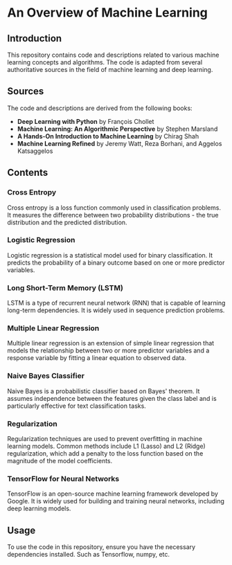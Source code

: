 # An Overview of Machine Learning

## Introduction

This repository contains code and descriptions related to various machine learning concepts and algorithms. The code is adapted from several authoritative sources in the field of machine learning and deep learning.

## Sources

The code and descriptions are derived from the following books:
- **Deep Learning with Python** by François Chollet
- **Machine Learning: An Algorithmic Perspective** by Stephen Marsland
- **A Hands-On Introduction to Machine Learning** by Chirag Shah
- **Machine Learning Refined** by Jeremy Watt, Reza Borhani, and Aggelos Katsaggelos

## Contents

### Cross Entropy
Cross entropy is a loss function commonly used in classification problems. It measures the difference between two probability distributions - the true distribution and the predicted distribution.

### Logistic Regression
Logistic regression is a statistical model used for binary classification. It predicts the probability of a binary outcome based on one or more predictor variables.

### Long Short-Term Memory (LSTM)
LSTM is a type of recurrent neural network (RNN) that is capable of learning long-term dependencies. It is widely used in sequence prediction problems.

### Multiple Linear Regression
Multiple linear regression is an extension of simple linear regression that models the relationship between two or more predictor variables and a response variable by fitting a linear equation to observed data.

### Naive Bayes Classifier
Naive Bayes is a probabilistic classifier based on Bayes' theorem. It assumes independence between the features given the class label and is particularly effective for text classification tasks.

### Regularization
Regularization techniques are used to prevent overfitting in machine learning models. Common methods include L1 (Lasso) and L2 (Ridge) regularization, which add a penalty to the loss function based on the magnitude of the model coefficients.

### TensorFlow for Neural Networks
TensorFlow is an open-source machine learning framework developed by Google. It is widely used for building and training neural networks, including deep learning models.

## Usage

To use the code in this repository, ensure you have the necessary dependencies installed. Such as Tensorflow, numpy, etc.

